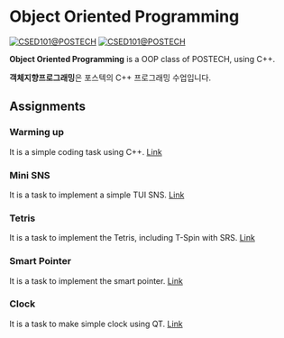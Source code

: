# Object Oriented Programming
[![CSED101@POSTECH](https://img.shields.io/badge/CSED232-POSTECH-c80150)](https://www.postech.ac.kr/eng)
[![CSED101@POSTECH](https://img.shields.io/badge/Spring-2020-775E64)](https://www.postech.ac.kr/eng)

 **Object Oriented Programming** is a OOP class of POSTECH, using C++.
 
 **객체지향프로그래밍**은 포스텍의 C++ 프로그래밍 수업입니다. 

## Assignments
### Warming up
It is a simple coding task using C++. [Link](ASSN/ASSN1)

### Mini SNS
It is a task to implement a simple TUI SNS. [Link](ASSN/ASSN2)

### Tetris
It is a task to implement the Tetris, including T-Spin with SRS. [Link](ASSN/ASSN3)

### Smart Pointer
It is a task to implement the smart pointer. [Link](ASSN/ASSN4)

### Clock
It is a task to make simple clock using QT. [Link](ASSN/ASSN5)
